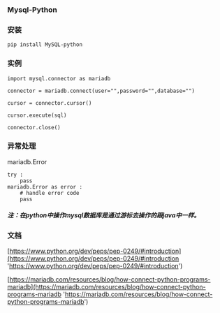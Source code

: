 ### Mysql-Python

### 安装

```
pip install MySQL-python
```

### 实例

```
import mysql.connector as mariadb

connector = mariadb.connect(user="",password="",database="")

cursor = connector.cursor()

cursor.execute(sql)

connector.close()
```


### 异常处理

mariadb.Error

```
try :
	pass
mariadb.Error as error :
	# handle error code
	pass
```
##### 注：在python中操作mysql数据库是通过游标去操作的跟java中一样。

### 文档

[https://www.python.org/dev/peps/pep-0249/#introduction](https://www.python.org/dev/peps/pep-0249/#introduction 'https://www.python.org/dev/peps/pep-0249/#introduction')

[https://mariadb.com/resources/blog/how-connect-python-programs-mariadb](https://mariadb.com/resources/blog/how-connect-python-programs-mariadb 'https://mariadb.com/resources/blog/how-connect-python-programs-mariadb')